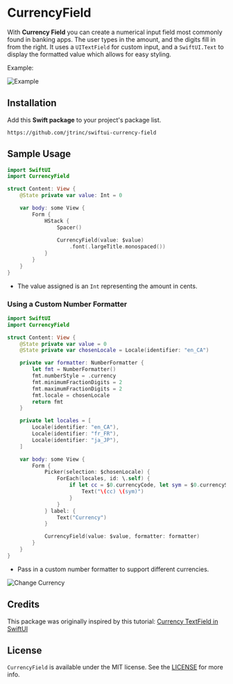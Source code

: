 # CurrencyField

With **Currency Field** you can create a numerical input field most commonly found in banking apps. The user types in the amount, and the digits fill in from the right. It uses a `UITextField` for custom input, and a `SwiftUI.Text` to display the formatted value which allows for easy styling.

Example:

![Example](https://trinchero.me/samples/swiftui-currency-field-sample-1.gif)

## Installation

Add this **Swift package** to your project's package list.

```text
https://github.com/jtrinc/swiftui-currency-field
```

## Sample Usage

```swift
import SwiftUI
import CurrencyField

struct Content: View {
    @State private var value: Int = 0

    var body: some View {
        Form {
            HStack {
                Spacer()
                
                CurrencyField(value: $value)
                    .font(.largeTitle.monospaced())
            }
        }
    }
}
```

* The value assigned is an `Int` representing the amount in cents.

### Using a Custom Number Formatter

```swift
import SwiftUI
import CurrencyField

struct Content: View {
    @State private var value = 0
    @State private var chosenLocale = Locale(identifier: "en_CA")

    private var formatter: NumberFormatter {
        let fmt = NumberFormatter()
        fmt.numberStyle = .currency
        fmt.minimumFractionDigits = 2
        fmt.maximumFractionDigits = 2
        fmt.locale = chosenLocale
        return fmt
    }

    private let locales = [
        Locale(identifier: "en_CA"),
        Locale(identifier: "fr_FR"),
        Locale(identifier: "ja_JP"),
    ]

    var body: some View {
        Form {
            Picker(selection: $chosenLocale) {
                ForEach(locales, id: \.self) {
                    if let cc = $0.currencyCode, let sym = $0.currencySymbol {
                        Text("\(cc) \(sym)")
                    }
                }
            } label: {
                Text("Currency")
            }

            CurrencyField(value: $value, formatter: formatter)
        }
    }
}
```

* Pass in a custom number formatter to support different currencies.

![Change Currency](https://trinchero.me/samples/swiftui-currency-field-sample-2.gif)

## Credits

This package was originally inspired by this tutorial: [Currency TextField in SwiftUI](https://benoitpasquier.com/currency-textfield-in-swiftui/)

## License

`CurrencyField` is available under the MIT license. See the [LICENSE](/LICENSE) for more info.
